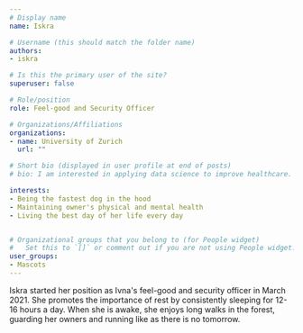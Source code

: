 ```yaml
---
# Display name
name: Iskra

# Username (this should match the folder name)
authors:
- iskra

# Is this the primary user of the site?
superuser: false

# Role/position
role: Feel-good and Security Officer

# Organizations/Affiliations
organizations:
- name: University of Zurich
  url: ""

# Short bio (displayed in user profile at end of posts)
# bio: I am interested in applying data science to improve healthcare.

interests:
- Being the fastest dog in the hood
- Maintaining owner's physical and mental health
- Living the best day of her life every day


# Organizational groups that you belong to (for People widget)
#   Set this to `[]` or comment out if you are not using People widget.
user_groups:
- Mascots
---
```

Iskra started her position as Ivna's feel-good and security officer in March 2021. She promotes the importance of rest by consistently sleeping for 12-16 hours a day. When she is awake, she enjoys long walks in the forest, guarding her owners and running like as there is no tomorrow. 
